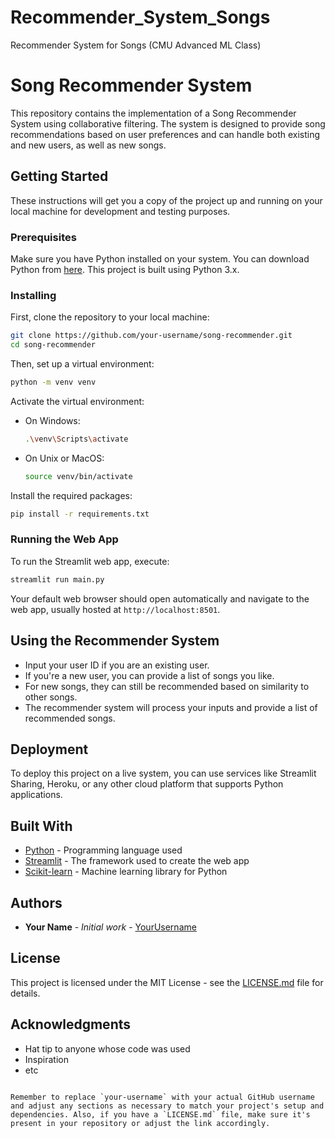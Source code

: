 # Recommender_System_Songs
Recommender System for Songs (CMU Advanced ML Class)

# Song Recommender System

This repository contains the implementation of a Song Recommender System using collaborative filtering. The system is designed to provide song recommendations based on user preferences and can handle both existing and new users, as well as new songs.

## Getting Started

These instructions will get you a copy of the project up and running on your local machine for development and testing purposes.

### Prerequisites

Make sure you have Python installed on your system. You can download Python from [here](https://www.python.org/downloads/). This project is built using Python 3.x.

### Installing

First, clone the repository to your local machine:

```bash
git clone https://github.com/your-username/song-recommender.git
cd song-recommender
```

Then, set up a virtual environment:

```bash
python -m venv venv
```

Activate the virtual environment:

- On Windows:
  ```bash
  .\venv\Scripts\activate
  ```
- On Unix or MacOS:
  ```bash
  source venv/bin/activate
  ```

Install the required packages:

```bash
pip install -r requirements.txt
```

### Running the Web App

To run the Streamlit web app, execute:

```bash
streamlit run main.py
```

Your default web browser should open automatically and navigate to the web app, usually hosted at `http://localhost:8501`.

## Using the Recommender System

- Input your user ID if you are an existing user.
- If you're a new user, you can provide a list of songs you like.
- For new songs, they can still be recommended based on similarity to other songs.
- The recommender system will process your inputs and provide a list of recommended songs.

## Deployment

To deploy this project on a live system, you can use services like Streamlit Sharing, Heroku, or any other cloud platform that supports Python applications.

## Built With

- [Python](https://www.python.org/) - Programming language used
- [Streamlit](https://www.streamlit.io/) - The framework used to create the web app
- [Scikit-learn](https://scikit-learn.org/stable/) - Machine learning library for Python

## Authors

- **Your Name** - *Initial work* - [YourUsername](https://github.com/your-username)

## License

This project is licensed under the MIT License - see the [LICENSE.md](LICENSE.md) file for details.

## Acknowledgments

- Hat tip to anyone whose code was used
- Inspiration
- etc
```

Remember to replace `your-username` with your actual GitHub username and adjust any sections as necessary to match your project's setup and dependencies. Also, if you have a `LICENSE.md` file, make sure it's present in your repository or adjust the link accordingly.
